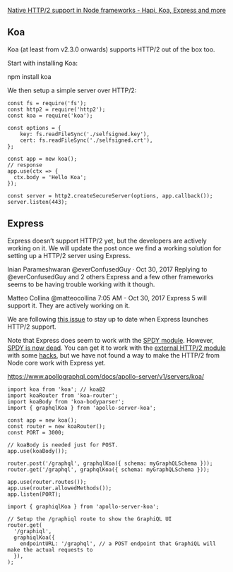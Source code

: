 
[Native HTTP/2 support in Node frameworks - Hapi, Koa, Express and more](https://dexecure.com/blog/native-http2-support-node-frameworks-hapi-koa-express/)

## Koa
Koa (at least from v2.3.0 onwards) supports HTTP/2 out of the box too.

Start with installing Koa:

npm install koa

We then setup a simple server over HTTP/2:

```
const fs = require('fs');
const http2 = require('http2');
const koa = require('koa');

const options = {
    key: fs.readFileSync('./selfsigned.key'),
    cert: fs.readFileSync('./selfsigned.crt'),
};

const app = new koa();
// response
app.use(ctx => {
  ctx.body = 'Hello Koa';
});

const server = http2.createSecureServer(options, app.callback());
server.listen(443);
```

## Express
Express doesn’t support HTTP/2 yet, but the developers are actively working on it. We will update the post once we find a working solution for setting up a HTTP/2 server using Express.


Inian Parameshwaran  @everConfusedGuy · Oct 30, 2017
Replying to @everConfusedGuy and 2 others
Express and a few other frameworks seems to be having trouble working with it though.


Matteo Collina  @matteocollina   7:05 AM - Oct 30, 2017
Express 5 will support it. They are actively working on it.

We are following [this issue](https://github.com/expressjs/express/issues/2364) to stay up to date when Express launches HTTP/2 support.


Note that Express does seem to work with the [SPDY module](https://github.com/indutny/node-spdy). However, 
[SPDY is now dead](https://blog.chromium.org/2016/02/transitioning-from-spdy-to-http2.html). You can get it 
to work with the [external HTTP/2 module](https://github.com/molnarg/node-http2) with some 
[hacks](https://www.npmjs.com/package/express-http2-workaround), but we have not found a way to make 
the HTTP/2 from Node core work with Express yet.

https://www.apollographql.com/docs/apollo-server/v1/servers/koa/

```
import koa from 'koa'; // koa@2
import koaRouter from 'koa-router';
import koaBody from 'koa-bodyparser';
import { graphqlKoa } from 'apollo-server-koa';

const app = new koa();
const router = new koaRouter();
const PORT = 3000;

// koaBody is needed just for POST.
app.use(koaBody());

router.post('/graphql', graphqlKoa({ schema: myGraphQLSchema }));
router.get('/graphql', graphqlKoa({ schema: myGraphQLSchema }));

app.use(router.routes());
app.use(router.allowedMethods());
app.listen(PORT);
```

```
import { graphiqlKoa } from 'apollo-server-koa';

// Setup the /graphiql route to show the GraphiQL UI
router.get(
  '/graphiql',
  graphiqlKoa({
    endpointURL: '/graphql', // a POST endpoint that GraphiQL will make the actual requests to
  }),
);
```


